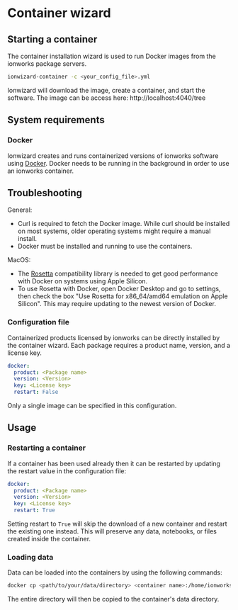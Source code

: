 # Container wizard

## Starting a container

The container installation wizard is used to run Docker images from
the ionworks package servers.

```bash
ionwizard-container -c <your_config_file>.yml
```

Ionwizard will download the image, create a container, and start the
software. The image can be access here: http://localhost:4040/tree

## System requirements

### Docker

Ionwizard creates and runs containerized versions of ionworks software using 
[Docker]. Docker needs to be running in the background in order to use an 
ionworks container.

## Troubleshooting

General:
- Curl is required to fetch the Docker image. While curl should be installed 
  on most systems, older operating systems might require a manual install.
- Docker must be installed and running to use the containers.

MacOS:
- The [Rosetta] compatibility library is needed to get good 
  performance with Docker on systems using Apple Silicon.
- To use Rosetta with Docker, open Docker Desktop and go to settings, then
  check the box "Use Rosetta for x86_64/amd64 emulation on Apple Silicon". 
  This may require updating to the newest version of Docker.

### Configuration file

Containerized products licensed by ionworks can be directly installed by the 
container wizard. Each package requires a product name, version, and a license
key.
```yaml
docker:
  product: <Package name>
  version: <Version>
  key: <License key>
  restart: False
```
Only a single image can be specified in this configuration.

## Usage

### Restarting a container

If a container has been used already then it can be restarted by updating the
restart value in the configuration file:
```yaml
docker:
  product: <Package name>
  version: <Version>
  key: <License key>
  restart: True
```
Setting restart to `True` will skip the download of a new container and 
restart the existing one instead. This will preserve any data, notebooks, or 
files created inside the container.

### Loading data

Data can be loaded into the containers by using the following commands:
```bash
docker cp <path/to/your/data/directory> <container name>:/home/ionworks/data
```
The entire directory will then be copied to the container's data directory.


[Docker]: https://www.docker.com/products/docker-desktop/
[Rosetta]: https://developer.apple.com/documentation/apple-silicon/about-the-rosetta-translation-environment